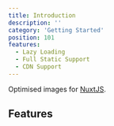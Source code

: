 ```yaml
---
title: Introduction
description: ''
category: 'Getting Started'
position: 101
features:
  - Lazy Loading
  - Full Static Support
  - CDN Support
---
```


<nuxt-img src="/preview.png" placeholder class="light-img"></nuxt-img>
<nuxt-img src="/preview-dark.png" placeholder class="dark-img"></nuxt-img>

Optimised images for [NuxtJS](https://nuxtjs.org).

## Features

<list :items="features"></list>

